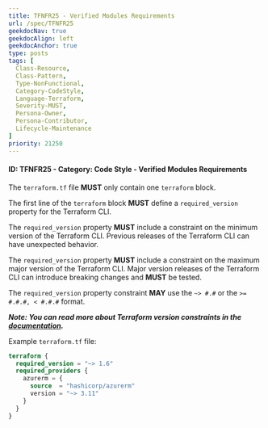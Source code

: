 ```yaml
---
title: TFNFR25 - Verified Modules Requirements
url: /spec/TFNFR25
geekdocNav: true
geekdocAlign: left
geekdocAnchor: true
type: posts
tags: [
  Class-Resource,
  Class-Pattern,
  Type-NonFunctional,
  Category-CodeStyle,
  Language-Terraform,
  Severity-MUST,
  Persona-Owner,
  Persona-Contributor,
  Lifecycle-Maintenance
]
priority: 21250
---
```


#### ID: TFNFR25 - Category: Code Style - Verified Modules Requirements

The `terraform.tf` file **MUST** only contain one `terraform` block.

The first line of the `terraform` block **MUST** define a `required_version` property for the Terraform CLI.

The `required_version` property **MUST** include a constraint on the minimum version of the Terraform CLI. Previous releases of the Terraform CLI can have unexpected behavior.

The `required_version` property **MUST** include a constraint on the maximum major version of the Terraform CLI. Major version releases of the Terraform CLI can introduce breaking changes and **MUST** be tested.

The `required_version` property constraint **MAY** use the `~> #.#` or the `>= #.#.#, < #.#.#` format.

***Note: You can read more about Terraform version constraints in the [documentation](https://developer.hashicorp.com/terraform/language/expressions/version-constraints).***

Example `terraform.tf` file:

```terraform
terraform {
  required_version = "~> 1.6"
  required_providers {
    azurerm = {
      source  = "hashicorp/azurerm"
      version = "~> 3.11"
    }
  }
}
```
